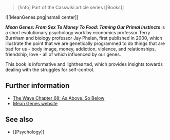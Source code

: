 > [!info] Part of the Casswiki article series [[Books]]

![[MeanGenes.png|hsmall center]]


_**Mean Genes: From Sex To Money To Food: Taming Our Primal Instincts**_ is a short evolutionary psychology work by economics professor Terry Burnham and biology professor Jay Phelan, first published in 2000, which illustrate the point that we are genetically programmed to do things that are bad for us - body image, money, addiction, violence, and relationships, friendship, love - all of which influenced by our genes.

This book is informative and lighthearted, which provides insights towards dealing with the struggles for self-control.

Further information
-------------------

*   [The Wave Chapter 68: As Above, So Below](http://cassiopaea.org/2012/03/24/the-wave-chapter-68-as-above-so-below/)
*   [Mean Genes website](http://www.meangenes.org/)

See also
--------

*   [[Psychology]]